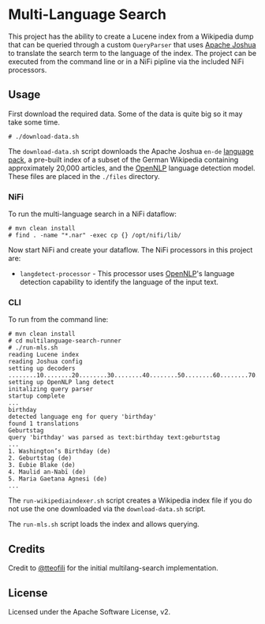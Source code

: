 # Multi-Language Search

This project has the ability to create a Lucene index from a Wikipedia dump that can be queried through a custom `QueryParser` that uses [Apache Joshua](https://cwiki.apache.org/confluence/display/JOSHUA/Apache+Joshua+%28Incubating%29+Home) to translate the search term to the language of the index. The project can be executed from the command line or in a NiFi pipline via the included NiFi processors.

## Usage

First download the required data. Some of the data is quite big so it may take some time.

```
# ./download-data.sh
```

The `download-data.sh` script downloads the Apache Joshua `en-de` [language pack](https://cwiki.apache.org/confluence/display/JOSHUA/Language+Packs), a pre-built index of a subset of the German Wikipedia containing approximately 20,000 articles, and the [OpenNLP](https://opennlp.apache.org/) language detection model. These files are placed in the `./files` directory.

### NiFi

To run the multi-language search in a NiFi dataflow:

```
# mvn clean install
# find . -name "*.nar" -exec cp {} /opt/nifi/lib/
```

Now start NiFi and create your dataflow. The NiFi processors in this project are:

* `langdetect-processor` - This processor uses [OpenNLP](https://opennlp.apache.org/)'s language detection capability to identify the language of the input text.

### CLI

To run from the command line:

```
# mvn clean install
# cd multilanguage-search-runner
# ./run-mls.sh
reading Lucene index
reading Joshua config
setting up decoders
........10........20........30........40........50........60........70........80........90.....100%
setting up OpenNLP lang detect
initalizing query parser
startup complete
...
birthday
detected language eng for query 'birthday'
found 1 translations
Geburtstag
query 'birthday' was parsed as text:birthday text:geburtstag
...
1. Washington’s Birthday (de)
2. Geburtstag (de)
3. Eubie Blake (de)
4. Maulid an-Nabī (de)
5. Maria Gaetana Agnesi (de)
...
```

The `run-wikipediaindexer.sh` script creates a Wikipedia index file if you do not use the one downloaded via the `download-data.sh` script.

The `run-mls.sh` script loads the index and allows querying.

## Credits

Credit to [@tteofili](https://github.com/tteofili) for the initial multilang-search implementation.

## License

Licensed under the Apache Software License, v2.
